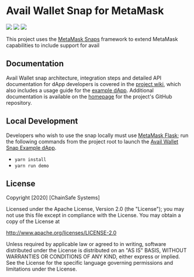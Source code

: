 # Avail Wallet Snap for MetaMask

![](https://github.com/availproject/metamask-snap-avail/workflows/ci/badge.svg)
![](https://img.shields.io/github/issues-raw/availproject/metamask-snap-avail)
![](https://img.shields.io/github/license/availproject/metamask-snap-avail)

This project uses the [MetaMask Snaps](https://metamask.io/snaps/) framework to extend MetaMask
capabilities to include support for avail

## Documentation

Avail Wallet snap architecture, integration steps and detailed API documentation for dApp
developers is covered in the
[project wiki](https://github.com/availproject/metamask-snap-avail/wiki), which also includes a
usage guide for the [example dApp](https://polkadot.snap.chainsafe.io/). Additional
documentation is available on the
[homepage](https://github.com/availproject/metamask-snap-avail#avail-wallet-snap-for-metamask)
for the project's GitHub repository.

## Local Development

Developers who wish to use the snap locally must use [MetaMask Flask](https://metamask.io/flask/);
run the following commands from the project root to launch the
[Avail Wallet Snap Example dApp](https://github.com/availproject/metamask-snap-avail/tree/master/packages/example).

- `yarn install`
- `yarn run demo`

## License

Copyright [2020] [ChainSafe Systems]

Licensed under the Apache License, Version 2.0 (the "License");
you may not use this file except in compliance with the License.
You may obtain a copy of the License at

http://www.apache.org/licenses/LICENSE-2.0

Unless required by applicable law or agreed to in writing, software
distributed under the License is distributed on an "AS IS" BASIS,
WITHOUT WARRANTIES OR CONDITIONS OF ANY KIND, either express or implied.
See the License for the specific language governing permissions and
limitations under the License.
